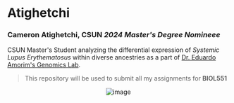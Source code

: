 # Atighetchi
### Cameron Atighetchi, CSUN _**2024 Master's Degree Nomineee**_
CSUN Master's Student analyzing the differential expression of _Systemic Lupus Erythematosus_ within diverse ancestries as a part of [Dr. Eduardo Amorim's Genomics Lab](https://www.amorimlab.com/).



>This repository will be used to submit all my assignments for **BIOL551** 






<p align="center">
  <img src="https://pbs.twimg.com/media/Evp7s0cWQAAq4ve?format=jpg&name=small" alt="image">

